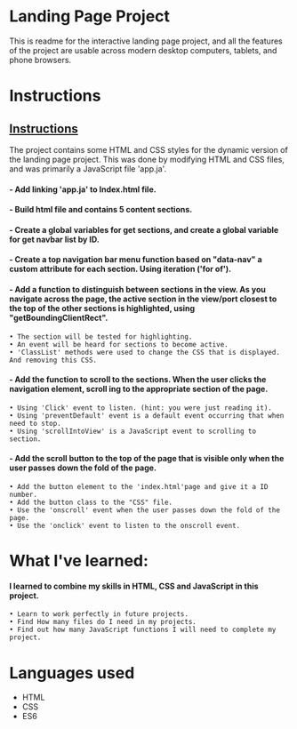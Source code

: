# Landing Page Project
This is readme for the interactive landing page project,
and all the features of the project are usable across modern desktop computers, tablets, and phone browsers.

# Instructions 
## [Instructions](#instructions)
The project contains some HTML and CSS styles for the dynamic version of the landing page project.
This was done by modifying HTML and CSS files, and was primarily a JavaScript file 'app.ja'.

#### - Add linking 'app.ja' to Index.html file.
#### - Build html file and contains 5 content sections. 
#### - Create a global variables for get sections, and create a global variable for get navbar list by ID.
#### - Create a top navigation bar menu function based on "data-nav" a custom attribute for each section. Using iteration ('for of').
#### - Add a function to distinguish between sections in the view. As you navigate across the page, the active section in the view/port closest to the top of the other sections is highlighted, using "getBoundingClientRect".
    • The section will be tested for highlighting.
    • An event will be heard for sections to become active.
    • 'ClassList' methods were used to change the CSS that is displayed. And removing this CSS.

#### - Add the function to scroll to the sections. When the user clicks the navigation element, scroll ing to the appropriate section of the page.
    • Using 'Click' event to listen. (hint: you were just reading it).
    • Using 'preventDefault' event is a default event occurring that when need to stop.
    • Using 'scrollIntoView' is a JavaScript event to scrolling to section.

#### - Add the scroll button to the top of the page that is visible only when the user passes down the fold of the page.
    • Add the button element to the 'index.html'page and give it a ID number.
    • Add the button class to the "CSS" file.
    • Use the 'onscroll' event when the user passes down the fold of the page.
    • Use the 'onclick' event to listen to the onscroll event.

# What I've learned:
#### I learned to combine my skills in HTML, CSS and JavaScript in this project.
    • Learn to work perfectly in future projects.
    • Find How many files do I need in my projects.
    • Find out how many JavaScript functions I will need to complete my project.

# Languages used
- HTML
- CSS 
- ES6
